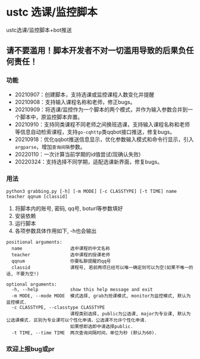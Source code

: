 # ustc 选课/监控脚本

ustc选课/监控脚本+bot推送

## 请不要滥用！脚本开发者不对一切滥用导致的后果负任何责任！  

### 功能

- 20210907：创建脚本，支持选课或监控课程人数变化并提醒
- 20210908：支持输入课程名称和老师，修正bugs。
- 20210909：将选课/监控作为一个脚本的两个模式，并作为输入参数合并到一个脚本中，原监控脚本弃置。
- 20210910：支持同类课程不同老师之间换班选课，支持输入课程名称和老师等信息自动检索课程，支持`go-cqhttp`类qqbot接口推送，修复bugs。
- 20210918：优化qqbot推送信息显示，优化参数输入模式和命令行显示，引入`argparse`，增加`查询间隔`参数。
- 20220110：一次计算当前学期的id值尝试(现确认失败)
- 20220324：支持选择不同学期，适配选课新界面，修复bugs。

### 用法

`python3 grabbing.py [-h] [-m MODE] [-c CLASSTYPE] [-t TIME] name teacher qqnum [classid]`

1. 将脚本内的账号, 密码, qq号, boturl等参数填好
2. 安装依赖
3. 运行脚本
4. 各项参数具体作用如下, -h也会输出

```none
positional arguments:
  name                  选中课程的中文名称
  teacher               选中课程的授课老师
  qqnum                 你要私聊提醒的qq号
  classid               课程号, 若前两项已经可以唯一确定则可以为空(如果不唯一的话, 不要为空!)

optional arguments:
  -h, --help            show this help message and exit
  -m MODE, --mode MODE  模式选择, grab为抢课模式, monitor为监控模式, 默认为监控模式.
  -c CLASSTYPE, --classtype CLASSTYPE
                        课程类别选择, public为公选课, major为专业课, 默认为公选课模式. 区别为专业课可以个性化申请，公选课不允许个性化申请.
                        如果想即选即中请选择public.
  -t TIME, --time TIME  两次查询间隔时间，单位为秒 (默认为60).
```

### 欢迎上报bug或pr